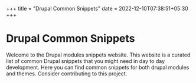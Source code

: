 
+++
title = "Drupal Common Snippets"
date = 2022-12-10T07:38:51+05:30
+++

# Drupal Common Snippets

Welcome to the Drupal modules snippets website. This website is a curated list
of common Drupal snippets that you might need in day to day development. Here you can find common snippets for both drupal modules and themes. Consider
contributing to this project.
